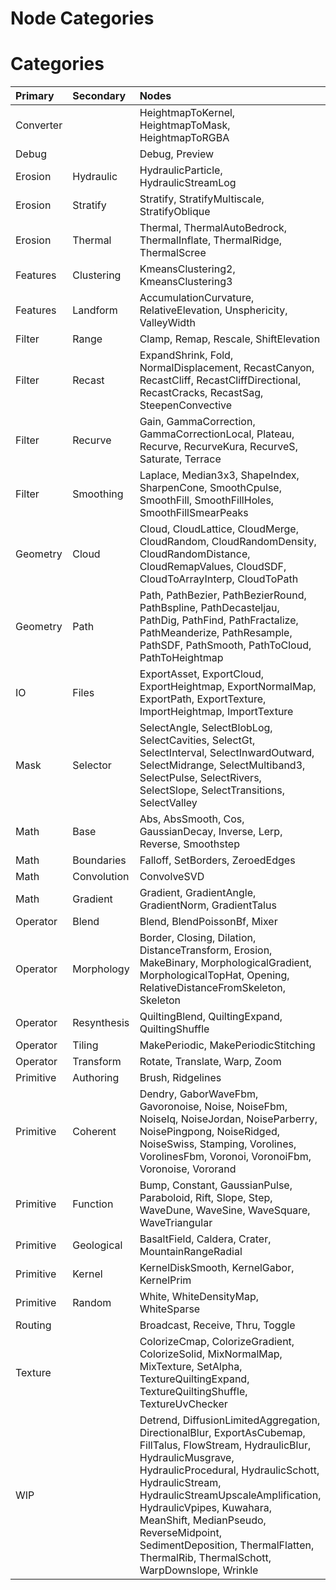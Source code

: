 
Node Categories
===============

# Categories

|Primary|Secondary|Nodes|
| :--- | :--- | :--- |
|Converter||HeightmapToKernel, HeightmapToMask, HeightmapToRGBA|
|Debug||Debug, Preview|
|Erosion|Hydraulic|HydraulicParticle, HydraulicStreamLog|
|Erosion|Stratify|Stratify, StratifyMultiscale, StratifyOblique|
|Erosion|Thermal|Thermal, ThermalAutoBedrock, ThermalInflate, ThermalRidge, ThermalScree|
|Features|Clustering|KmeansClustering2, KmeansClustering3|
|Features|Landform|AccumulationCurvature, RelativeElevation, Unsphericity, ValleyWidth|
|Filter|Range|Clamp, Remap, Rescale, ShiftElevation|
|Filter|Recast|ExpandShrink, Fold, NormalDisplacement, RecastCanyon, RecastCliff, RecastCliffDirectional, RecastCracks, RecastSag, SteepenConvective|
|Filter|Recurve|Gain, GammaCorrection, GammaCorrectionLocal, Plateau, Recurve, RecurveKura, RecurveS, Saturate, Terrace|
|Filter|Smoothing|Laplace, Median3x3, ShapeIndex, SharpenCone, SmoothCpulse, SmoothFill, SmoothFillHoles, SmoothFillSmearPeaks|
|Geometry|Cloud|Cloud, CloudLattice, CloudMerge, CloudRandom, CloudRandomDensity, CloudRandomDistance, CloudRemapValues, CloudSDF, CloudToArrayInterp, CloudToPath|
|Geometry|Path|Path, PathBezier, PathBezierRound, PathBspline, PathDecasteljau, PathDig, PathFind, PathFractalize, PathMeanderize, PathResample, PathSDF, PathSmooth, PathToCloud, PathToHeightmap|
|IO|Files|ExportAsset, ExportCloud, ExportHeightmap, ExportNormalMap, ExportPath, ExportTexture, ImportHeightmap, ImportTexture|
|Mask|Selector|SelectAngle, SelectBlobLog, SelectCavities, SelectGt, SelectInterval, SelectInwardOutward, SelectMidrange, SelectMultiband3, SelectPulse, SelectRivers, SelectSlope, SelectTransitions, SelectValley|
|Math|Base|Abs, AbsSmooth, Cos, GaussianDecay, Inverse, Lerp, Reverse, Smoothstep|
|Math|Boundaries|Falloff, SetBorders, ZeroedEdges|
|Math|Convolution|ConvolveSVD|
|Math|Gradient|Gradient, GradientAngle, GradientNorm, GradientTalus|
|Operator|Blend|Blend, BlendPoissonBf, Mixer|
|Operator|Morphology|Border, Closing, Dilation, DistanceTransform, Erosion, MakeBinary, MorphologicalGradient, MorphologicalTopHat, Opening, RelativeDistanceFromSkeleton, Skeleton|
|Operator|Resynthesis|QuiltingBlend, QuiltingExpand, QuiltingShuffle|
|Operator|Tiling|MakePeriodic, MakePeriodicStitching|
|Operator|Transform|Rotate, Translate, Warp, Zoom|
|Primitive|Authoring|Brush, Ridgelines|
|Primitive|Coherent|Dendry, GaborWaveFbm, Gavoronoise, Noise, NoiseFbm, NoiseIq, NoiseJordan, NoiseParberry, NoisePingpong, NoiseRidged, NoiseSwiss, Stamping, Vorolines, VorolinesFbm, Voronoi, VoronoiFbm, Voronoise, Vororand|
|Primitive|Function|Bump, Constant, GaussianPulse, Paraboloid, Rift, Slope, Step, WaveDune, WaveSine, WaveSquare, WaveTriangular|
|Primitive|Geological|BasaltField, Caldera, Crater, MountainRangeRadial|
|Primitive|Kernel|KernelDiskSmooth, KernelGabor, KernelPrim|
|Primitive|Random|White, WhiteDensityMap, WhiteSparse|
|Routing||Broadcast, Receive, Thru, Toggle|
|Texture||ColorizeCmap, ColorizeGradient, ColorizeSolid, MixNormalMap, MixTexture, SetAlpha, TextureQuiltingExpand, TextureQuiltingShuffle, TextureUvChecker|
|WIP||Detrend, DiffusionLimitedAggregation, DirectionalBlur, ExportAsCubemap, FillTalus, FlowStream, HydraulicBlur, HydraulicMusgrave, HydraulicProcedural, HydraulicSchott, HydraulicStream, HydraulicStreamUpscaleAmplification, HydraulicVpipes, Kuwahara, MeanShift, MedianPseudo, ReverseMidpoint, SedimentDeposition, ThermalFlatten, ThermalRib, ThermalSchott, WarpDownslope, Wrinkle|
